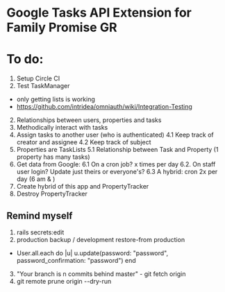 # Google Tasks API Extension for Family Promise GR

# To do:
1. Setup Circle CI
1. Test TaskManager
  - only getting lists is working
  - https://github.com/intridea/omniauth/wiki/Integration-Testing
2. Relationships between users, properties and tasks
3. Methodically interact with tasks
4. Assign tasks to another user (who is authenticated)
4.1 Keep track of creator and assignee
4.2 Keep track of subject
5. Properties are TaskLists
5.1 Relationship between Task and Property (1 property has many tasks)
6. Get data from Google:
6.1 On a cron job? x times per day
6.2. On staff user login? Update just theirs or everyone's?
6.3 A hybrid: cron 2x per day (6 am & )
7. Create hybrid of this app and PropertyTracker
1. Destroy PropertyTracker

## Remind myself
1. rails secrets:edit
2. production backup / development restore-from production
  - User.all.each do |u| u.update(password: "password", password_confirmation: "password") end
3. "Your branch is n commits behind master" - git fetch origin
4. git remote prune origin --dry-run
